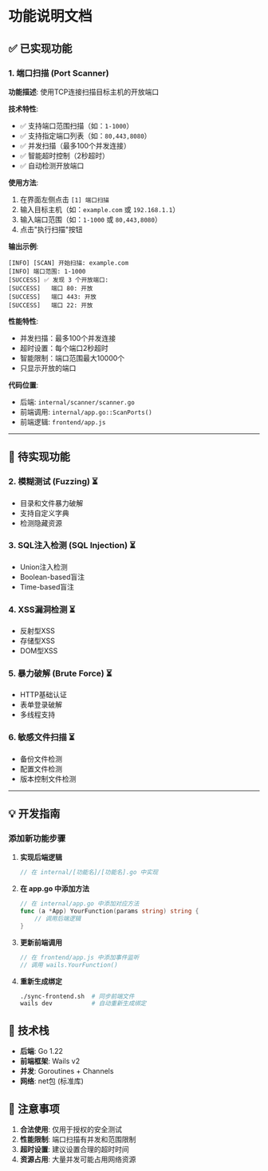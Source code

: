 # 功能说明文档

## ✅ 已实现功能

### 1. 端口扫描 (Port Scanner) 

**功能描述**: 使用TCP连接扫描目标主机的开放端口

**技术特性**:
- ✅ 支持端口范围扫描（如：`1-1000`）
- ✅ 支持指定端口列表（如：`80,443,8080`）
- ✅ 并发扫描（最多100个并发连接）
- ✅ 智能超时控制（2秒超时）
- ✅ 自动检测开放端口

**使用方法**:
1. 在界面左侧点击 `[1] 端口扫描`
2. 输入目标主机（如：`example.com` 或 `192.168.1.1`）
3. 输入端口范围（如：`1-1000` 或 `80,443,8080`）
4. 点击"执行扫描"按钮

**输出示例**:
```
[INFO] [SCAN] 开始扫描: example.com
[INFO] 端口范围: 1-1000
[SUCCESS] ✅ 发现 3 个开放端口:
[SUCCESS]   端口 80: 开放
[SUCCESS]   端口 443: 开放
[SUCCESS]   端口 22: 开放
```

**性能特性**:
- 并发扫描：最多100个并发连接
- 超时设置：每个端口2秒超时
- 智能限制：端口范围最大10000个
- 只显示开放的端口

**代码位置**:
- 后端: `internal/scanner/scanner.go`
- 前端调用: `internal/app.go::ScanPorts()`
- 前端逻辑: `frontend/app.js`

---

## 🚧 待实现功能

### 2. 模糊测试 (Fuzzing) ⏳
- 目录和文件暴力破解
- 支持自定义字典
- 检测隐藏资源

### 3. SQL注入检测 (SQL Injection) ⏳
- Union注入检测
- Boolean-based盲注
- Time-based盲注

### 4. XSS漏洞检测 ⏳
- 反射型XSS
- 存储型XSS
- DOM型XSS

### 5. 暴力破解 (Brute Force) ⏳
- HTTP基础认证
- 表单登录破解
- 多线程支持

### 6. 敏感文件扫描 ⏳
- 备份文件检测
- 配置文件检测
- 版本控制文件检测

---

## 💡 开发指南

### 添加新功能步骤

1. **实现后端逻辑**
   ```go
   // 在 internal/[功能名]/[功能名].go 中实现
   ```

2. **在 app.go 中添加方法**
   ```go
   // 在 internal/app.go 中添加对应方法
   func (a *App) YourFunction(params string) string {
       // 调用后端逻辑
   }
   ```

3. **更新前端调用**
   ```javascript
   // 在 frontend/app.js 中添加事件监听
   // 调用 wails.YourFunction()
   ```

4. **重新生成绑定**
   ```bash
   ./sync-frontend.sh  # 同步前端文件
   wails dev           # 自动重新生成绑定
   ```

## 🔧 技术栈

- **后端**: Go 1.22
- **前端框架**: Wails v2
- **并发**: Goroutines + Channels
- **网络**: net包 (标准库)

## 📝 注意事项

1. **合法使用**: 仅用于授权的安全测试
2. **性能限制**: 端口扫描有并发和范围限制
3. **超时设置**: 建议设置合理的超时时间
4. **资源占用**: 大量并发可能占用网络资源

